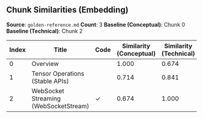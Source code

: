 ## Chunk Similarities (Embedding)

**Source**: `golden-reference.md`
**Count**: 3
**Baseline (Conceptual)**: Chunk 0
**Baseline (Technical)**: Chunk 2

| Index | Title | Code | Similarity (Conceptual) | Similarity (Technical) |
|-------|-------|------|-------------------------|------------------------|
| 0 | Overview |  | 1.000 | 0.674 |
| 1 | Tensor Operations (Stable APIs) |  | 0.714 | 0.841 |
| 2 | WebSocket Streaming (WebSocketStream) | ✓ | 0.674 | 1.000 |


